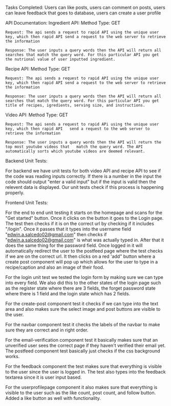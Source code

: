 Tasks Completed: Users can like posts, users can comment on posts, users can leave feedback that goes to database, users can create a user profile

API Documentation:
Ingredient API:
	Method Type: GET

	Request: The api sends a request to rapid API using the unique user key, which then rapid API send a request to the web server to retrieve the information

	Response: The user inputs a query words then the API will return all searches that match the query word. For this particular API you get the nutrional value of user inputted ingredient.
  
Recipe API:
	Method Type: GET

	Request: The api sends a request to rapid API using the unique user key, which then rapid API send a request to the web server to retrieve the information

	Response: The user inputs a query words then the API will return all searches that match the query word. For this particular API you get title of recipes, igredients, serving size, and instructions. 

Video API:
	Method Type: GET

	Request: The api sends a request to rapid APi using the unique user key, which then rapid API 	send a request to the web server to retrieve the information

	Response: The user inputs a query words then the API will return the top most youtube videos that 	match the query word. The API automatically sorts which youtube videos are deemed relevant.

Backend Unit Tests:

For backend we have unit tests for both video API and recipe API to see if the code was reading inputs correctly. If there is a number in the input the code should output "enter a valid input" but if the input is valid then the relevent data is displayed. Our unit tests check if this process is happening properly.

Frontend Unit Tests:

For the end to end unit testing it starts on the homepage and scans for the "Get started" button. Once it clicks on the button it goes to the Login page. The test then checks if it is on the correct url by checking if it includes "/login". Once it passes that it types into the username field "edwin.a.salcedo02@gmail.com" then checks if "edwin.a.salcedo02@gmail.com" is what was actually typed in. After that it does the same thing for the password field. Once logged in it will automatically redirect the user to the postfeed page where the test checks if we are on the correct url. It then clicks on a red 'add" button where a create post component will pop up which allows for the user to type in a recipe/caption and also an image of their food.

For the login unit test we tested the login form by making sure we can type into every field. We also did this to the other states of the login page such as the register state where there are 3 fields, the forget password state where there is 1 field and the login state which has 2 fields.

For the create-post component test it checks if we can type into the text area and also makes sure the select image and post buttons are visible to the user.

For the navbar component test it checks the labels of the navbar to make sure they are correct and in right order.

For the email-verification component test it basically makes sure that an unverified user sees the correct page if they haven't verified their email yet.
The postfeed component test basically just checks if the css background works.

For the feedback component the test makes sure that everything is visible to the user since the user is logged in. The test also types into the feedback textarea since it is user input based.

For the userprofilepage component it also makes sure that everything is visible to the user such as the like count, post count, and follow button.
Added a like button as well with functionality.
